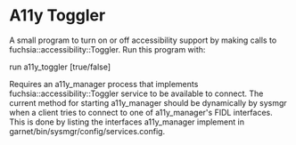 # A11y Toggler

A small program to turn on or off accessibility support by making calls to
fuchsia::accessibility::Toggler. Run this program with:

run a11y_toggler [true/false]

Requires an a11y_manager process that implements fuchsia::accessibility::Toggler service
to be available to connect. The current method for starting a11y_manager should be
dynamically by sysmgr when a client tries to connect to one of a11y_manager's FIDL interfaces.
This is done by listing the interfaces a11y_manager implement in
garnet/bin/sysmgr/config/services.config.
